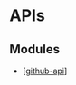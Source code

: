APIs
===

Modules
---

- [[github-api]]

[//begin]: # "Autogenerated link references for markdown compatibility"
[github-api]: github-api.md "Github API"
[//end]: # "Autogenerated link references"